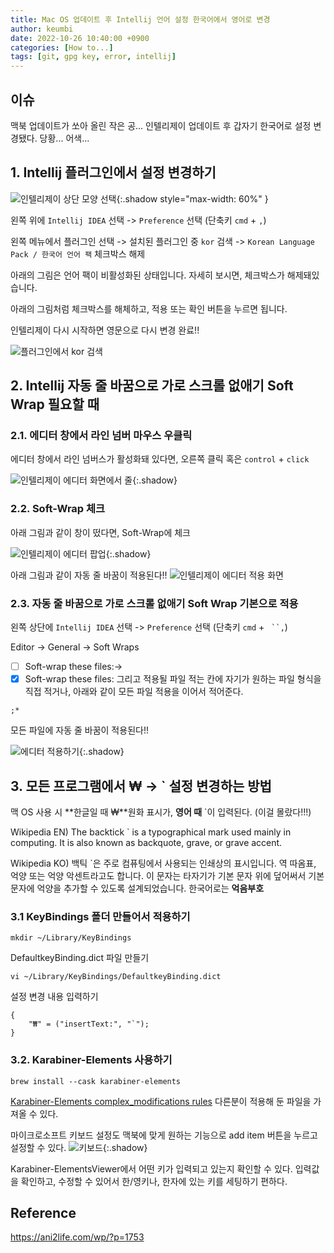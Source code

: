 ```yaml
---
title: Mac OS 업데이트 후 Intellij 언어 설정 한국어에서 영어로 변경
author: keumbi
date: 2022-10-26 10:40:00 +0900
categories: [How to...]
tags: [git, gpg key, error, intellij]
---
```


## 이슈
맥북 업데이트가 쏘아 올린 작은 공... 인텔리제이 업데이트 후 갑자기 한국어로 설정 변경됐다. 당황... 어색...

## 1. Intellij 플러그인에서 설정 변경하기
![인텔리제이 상단 모양 선택](/assets/img/img-intellij-top.png){:.shadow style="max-width: 60%" }

왼쪽 위에 `Intellij IDEA` 선택 -> `Preference` 선택 (단축키 `cmd` + `,`)

왼쪽 메뉴에서 플러그인 선택 -> 설치된 플러그인 중 `kor` 검색 -> `Korean Language Pack / 한국어 언어 팩` 체크박스 해제

아래의 그림은 언어 팩이 비활성화된 상태입니다. 자세히 보시면, 체크박스가 해제돼있습니다.

아래의 그림처럼 체크박스를 해체하고, 적용 또는 확인 버튼을 누르면 됩니다.

인텔리제이 다시 시작하면 영문으로 다시 변경 완료!!

![플러그인에서 kor 검색](/assets/img/img-plugin-kor.png)


## 2. Intellij 자동 줄 바꿈으로 가로 스크롤 없애기 Soft Wrap 필요할 때

### 2.1. 에디터 창에서 라인 넘버 마우스 우클릭
에디터 창에서 라인 넘버스가 활성화돼 있다면, 오른쪽 클릭 혹은 `control` + `click`

![인텔리제이 에디터 화면에서 줄](/assets/img/img-intellij-num.png){:.shadow}

### 2.2. Soft-Wrap 체크
아래 그림과 같이 창이 떴다면, Soft-Wrap에 체크

![인텔리제이 에디터 팝업](/assets/img/img-intellij-pop-up.png){:.shadow}

아래 그림과 같이 자동 줄 바꿈이 적용된다!!
![인텔리제이 에디터 적용 화면](/assets/img/img-intellij-soft-wrap.png)


### 2.3. 자동 줄 바꿈으로 가로 스크롤 없애기 Soft Wrap 기본으로 적용
왼쪽 상단에 `Intellij IDEA` 선택 -> `Preference` 선택 (단축키 `cmd` + ` ``,`)

Editor -> General -> Soft Wraps
- [ ] Soft-wrap these files:->
- [x] Soft-wrap these files:
그리고 적용될 파일 적는 칸에 자기가 원하는 파일 형식을 직접 적거나, 아래와 같이 모든 파일 적용을 이어서 적어준다.
```shell
;*
```
모든 파일에 자동 줄 바꿈이 적용된다!!

![에디터 적용하기](/assets/img/img-intellij-editor-general.png){:.shadow}


## 3. 모든 프로그램에서 ₩ → ` 설정 변경하는 방법
맥 OS 사용 시 **한글일 때 ₩**원화 표시가, **영어 때** `이 입력된다. (이걸 몰랐다!!!)

Wikipedia EN) The backtick ` is a typographical mark used mainly in computing. It is also known as backquote, grave, or grave accent.

Wikipedia KO) 백틱 `은 주로 컴퓨팅에서 사용되는 인쇄상의 표시입니다. 역 따옴표, 억양 또는 억양 악센트라고도 합니다. 이 문자는 타자기가 기본 문자 위에 덮어써서 기본 문자에 억양을 추가할 수 있도록 설계되었습니다. 한국어로는 **억음부호**


### 3.1 KeyBindings 폴더 만들어서 적용하기

```shell
mkdir ~/Library/KeyBindings
```

DefaultkeyBinding.dict 파일 만들기

```shell
vi ~/Library/KeyBindings/DefaultkeyBinding.dict
```

설정 변경 내용 입력하기

```shell
{
    "₩" = ("insertText:", "`");
}
```

### 3.2. Karabiner-Elements 사용하기

```shell
brew install --cask karabiner-elements
```
[Karabiner-Elements complex_modifications rules](https://ke-complex-modifications.pqrs.org/#korean_won_to_backtick) 다른분이 적용해 둔 파일을 가져올 수 있다.

마이크로소프트 키보드 설정도 맥북에 맞게 원하는 기능으로 add item 버튼을 누르고 설정할 수 있다.
![키보드](/assets/img/img-karabiner-keyboard.png){:.shadow}

Karabiner-ElementsViewer에서 어떤 키가 입력되고 있는지 확인할 수 있다.
입력값을 확인하고, 수정할 수 있어서 한/영키나, 한자에 있는 키를 세팅하기 편하다.

## Reference
<https://ani2life.com/wp/?p=1753>

